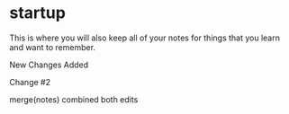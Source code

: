 # startup

This is where you will also keep all of your notes for things that you learn and want to remember.

New Changes Added

Change #2

merge(notes) combined both edits